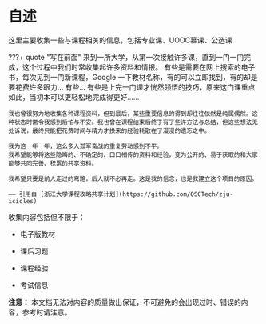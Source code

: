 # 自述

这里主要收集一些与课程相关的信息，包括专业课、UOOC慕课、公选课


???+ quote  "写在前面"
    来到一所大学，从第一次接触许多课，直到一门一门完成，这个过程中我们时常收集起许多资料和情报。
    有些是需要在网上搜索的电子书，每次见到一门新课程，Google 一下教材名称，有的可以立即找到，有的却是要花费许多眼力... 有些... 有些是上完一门课才恍然领悟的技巧，原来这门课重点如此，当初本可以更轻松地完成得更好……

    我也曾很努力地收集各种课程资料，但到最后，某些重要信息的得到却往往依然是纯属偶然。这种状态时常令我感到后怕与不安。我也曾在课程结束后终于有了些许方法与总结，但这些想法无处诉说，最终只能把花费时间与精力才换来的经验耗散在了漫漫的遗忘之中。

    我为这一年一年，这么多人孤军奋战的重复劳动感到不平。
    我希望能够将这些隐晦的、不确定的、口口相传的资料和经验，变为公开的、易于获取的和大家能够共同完善、积累的共享资料。

    我希望只要是前人走过的弯路，后人就不必再走。这是我的信念，也是我建立这个项目的原因。

    —— 引用自 [浙江大学课程攻略共享计划](https://github.com/QSCTech/zju-icicles)




收集内容包括但不限于：

* 电子版教材 

* 课后习题

* 课程经验

* 考试信息

  

**注意：** 本文档无法对内容的质量做出保证，不可避免的会出现过时、错误的内容，参考时请注意。